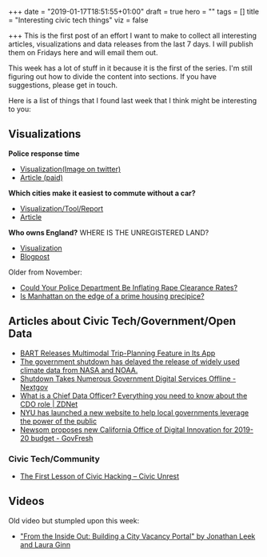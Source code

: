+++
date = "2019-01-17T18:51:55+01:00"
draft = true
hero = ""
tags = []
title = "Interesting civic tech things"
viz = false

+++
This is the first post of an effort I want to make to collect all interesting articles, visualizations and data releases from the last 7 days. I will publish them on Fridays here and will email them out. 

This week has a lot of stuff in it because it is the first of the series. 
I'm still figuring out how to divide the content into sections. If you have suggestions, please get in touch. 

Here is a list of things that I found last week that I think might be interesting to you:

## Visualizations

__Police response time__

* [Visualization(Image on twitter)](https://mobile.twitter.com/Ashley_J_Kirk/status/1084719937082572800)
* [Article (paid)](https://www.telegraph.co.uk/news/2019/01/13/crime-victims-wait-half-hour-police-respond-999-calls-response/)

__Which cities make it easiest to commute without a car?__

* [Visualization/Tool/Report](https://naindicators.itdp.org)
* [Article](https://www.fastcompany.com/90292527/which-cities-make-it-easiest-to-commute-without-a-car)

__Who owns England?__
WHERE IS THE UNREGISTERED LAND?

* [Visualization](http://unregistered.whoownsengland.org)
* [Blogpost](https://whoownsengland.org/2019/01/11/the-holes-in-the-map-englands-unregistered-land/)


Older from November:

* [Could Your Police Department Be Inflating Rape Clearance Rates?](https://projects.propublica.org/graphics/rape_clearance)
* [Is Manhattan on the edge of a prime housing precipice?](https://www.ft.com/content/db675edc-c7f2-11e8-86e6-19f5b7134d1c)


## Articles about Civic Tech/Government/Open Data

* [BART Releases Multimodal Trip-Planning Feature in Its App](http://www.govtech.com/fs/transportation/BART-Releases-Multimodal-Trip-Planning-Feature-in-Its-App.html)
* [The government shutdown has delayed the release of widely used climate data from NASA and NOAA.](https://www.nytimes.com/2019/01/15/climate/government-shutdown-climate-change.html)
* [Shutdown Takes Numerous Government Digital Services Offline - Nextgov](http://bit.ly/2stSXV7)
* [What is a Chief Data Officer? Everything you need to know about the CDO role | ZDNet](https://www.zdnet.com/article/what-is-a-chief-data-officer-everything-you-need-to-know-about-the-cdo-role/)
* [NYU has launched a new website to help local governments leverage the power of the public](https://statescoop.com/nyus-people-led-innovation-project-launches-new-website/)
* [Newsom proposes new California Office of Digital Innovation for 2019-20 budget - GovFresh](https://govfresh.com/2019/01/newsom-proposes-new-california-office-of-digital-innovation-for-2019-20-budget/)


### Civic Tech/Community
* [The First Lesson of Civic Hacking – Civic Unrest](https://civicunrest.com/2019/01/09/the-first-lesson-of-civic-hacking)

## Videos
Old video but stumpled upon this week:

* ["From the Inside Out: Building a City Vacancy Portal" by Jonathan Leek and Laura Ginn](https://www.youtube.com/watch?v=lin8zqkSH2o)


